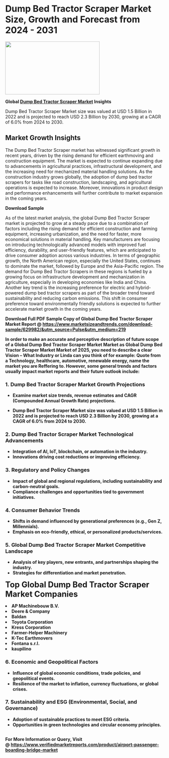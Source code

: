 <H1>Dump Bed Tractor Scraper Market Size, Growth and Forecast from 2024 - 2031</H1><img class="aligncenter size-medium wp-image-584254" src="https://thirdeyenews.in/wp-content/uploads/2024/09/Global-Market-Research-300x168.jpeg" alt="" width="300" height="168" /><p><strong>Global&nbsp;<a href="https://www.marketsizeandtrends.com/download-sample/629982/&amp;utm_source=Pulse&amp;utm_medium=219">Dump Bed Tractor Scraper Market</a> Insights</strong></p><p>Dump Bed Tractor Scraper Market size was valued at USD 1.5 Billion in 2022 and is projected to reach USD 2.3 Billion by 2030, growing at a CAGR of 6.0% from 2024 to 2030.</p><p><h2>Market Growth Insights</h2> <p>The Dump Bed Tractor Scraper market has witnessed significant growth in recent years, driven by the rising demand for efficient earthmoving and construction equipment. The market is expected to continue expanding due to advancements in agricultural practices, infrastructural development, and the increasing need for mechanized material handling solutions. As the construction industry grows globally, the adoption of dump bed tractor scrapers for tasks like road construction, landscaping, and agricultural operations is expected to increase. Moreover, innovations in product design and performance enhancements will further contribute to market expansion in the coming years.</p> <p><strong>Download Sample</strong></p> <p>As of the latest market analysis, the global Dump Bed Tractor Scraper market is projected to grow at a steady pace due to a combination of factors including the rising demand for efficient construction and farming equipment, increasing urbanization, and the need for faster, more economical solutions in material handling. Key manufacturers are focusing on introducing technologically advanced models with improved fuel efficiency, durability, and user-friendly features, which are anticipated to drive consumer adoption across various industries. In terms of geographic growth, the North American region, especially the United States, continues to dominate the market, followed by Europe and the Asia-Pacific region. The demand for Dump Bed Tractor Scrapers in these regions is fueled by a growing focus on infrastructure development and mechanization in agriculture, especially in developing economies like India and China. Another key trend is the increasing preference for electric and hybrid-powered dump bed tractor scrapers as part of the broader trend toward sustainability and reducing carbon emissions. This shift in consumer preference toward environmentally friendly solutions is expected to further accelerate market growth in the coming years.</p> <p><strong></p><p><span class=""><strong>Download Full PDF Sample Copy of Global Dump Bed Tractor Scraper Market Report</strong> @ <a href="https://www.marketsizeandtrends.com/download-sample/629982/&amp;utm_source=Pulse&amp;utm_medium=219" target="_blank">https://www.marketsizeandtrends.com/download-sample/629982/&amp;utm_source=Pulse&amp;utm_medium=219</a></span></p><p>In order to make an accurate and perceptive description of future scope of a Global&nbsp;Dump Bed Tractor Scraper Market Market as Global&nbsp;Dump Bed Tractor Scraper Market Market of 2025, you need to describe a clear Vision &ndash; What Industry or Linda can you think of for example: Quote from a Technology, healthcare, automotive, renewable energy, name the market you are Reffering to. However, some general trends and factors usually impact market reports and their future outlook include:</p><h3>1.&nbsp;<strong>Dump Bed Tractor Scraper Market Growth Projections</strong></h3><ul><li>Examine market size trends, revenue estimates and CAGR (Compounded Annual Growth Rate) projections.</li><li><p>Dump Bed Tractor Scraper Market size was valued at USD 1.5 Billion in 2022 and is projected to reach USD 2.3 Billion by 2030, growing at a CAGR of 6.0% from 2024 to 2030.</p></li></ul><h3>2.&nbsp;<strong>Dump Bed Tractor Scraper Market Technological Advancements</strong></h3><ul><li>Integration of AI, IoT, blockchain, or automation in the industry.</li><li>Innovations driving cost reductions or improving efficiency.</li></ul><h3>3.&nbsp;<strong>Regulatory and Policy Changes</strong></h3><ul><li>Impact of global and regional regulations, including sustainability and carbon-neutral goals.</li><li>Compliance challenges and opportunities tied to government initiatives.</li></ul><h3>4.&nbsp;<strong>Consumer Behavior Trends</strong></h3><ul><li>Shifts in demand influenced by generational preferences (e.g., Gen Z, Millennials).</li><li>Emphasis on eco-friendly, ethical, or personalized products/services.</li></ul><h3>5.&nbsp;<strong>Global Dump Bed Tractor Scraper Market Competitive Landscape</strong></h3><ul><li>Analysis of key players, new entrants, and partnerships shaping the industry.</li><li>Strategies for differentiation and market penetration.</li></ul><p data-pm-slice="1 1 []"><span style="color: inherit; font-family: inherit; font-size: 25px;">Top Global Dump Bed Tractor Scraper Market Companies</span></p><div class="" data-test-id=""><p><li>AP Machinebouw B.V.</li><li> Deere & Company</li><li> Baldan</li><li> Toyota Corporation</li><li> Kress Corporation</li><li> Farmer-Helper Machinery</li><li> K-Tec Earthmovers</li><li> Fontana s.r.l.</li><li> kaupilino</li></p></div><h3>6.&nbsp;<strong>Economic and Geopolitical Factors</strong></h3><ul><li>Influence of global economic conditions, trade policies, and geopolitical events.</li><li>Resilience of the market to inflation, currency fluctuations, or global crises.</li></ul><h3>7.&nbsp;<strong>Sustainability and ESG (Environmental, Social, and Governance)</strong></h3><ul><li>Adoption of sustainable practices to meet ESG criteria.</li><li>Opportunities in green technologies and circular economy principles.</li></ul><h2><strong style="font-size: 14px;">For More Information or Query, Visit @&nbsp;</strong><a style="background-color: #ffffff; font-size: 14px;" href="https://www.marketsizeandtrends.com/report/dump-bed-tractor-scraper-market/" target="_blank">https://www.verifiedmarketreports.com/product/airport-passenger-boarding-bridge-market</a></h2>
